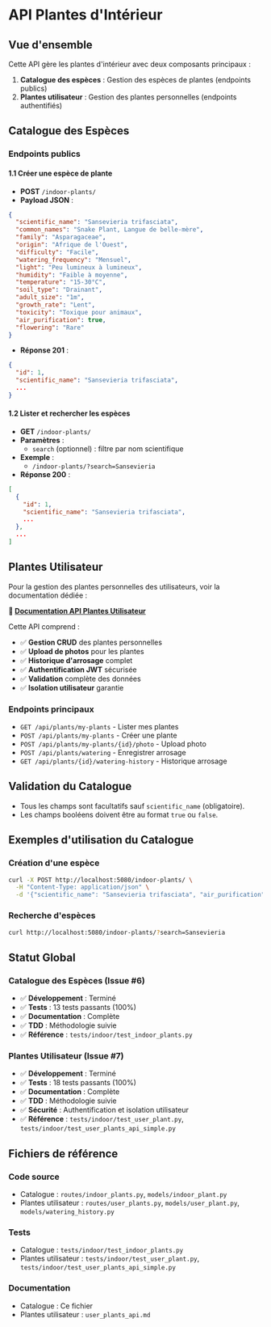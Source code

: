 # API Plantes d'Intérieur

## Vue d'ensemble

Cette API gère les plantes d'intérieur avec deux composants principaux :
1. **Catalogue des espèces** : Gestion des espèces de plantes (endpoints publics)
2. **Plantes utilisateur** : Gestion des plantes personnelles (endpoints authentifiés)

## Catalogue des Espèces

### Endpoints publics

#### 1.1 Créer une espèce de plante
- **POST** `/indoor-plants/`
- **Payload JSON** :
```json
{
  "scientific_name": "Sansevieria trifasciata",
  "common_names": "Snake Plant, Langue de belle-mère",
  "family": "Asparagaceae",
  "origin": "Afrique de l'Ouest",
  "difficulty": "Facile",
  "watering_frequency": "Mensuel",
  "light": "Peu lumineux à lumineux",
  "humidity": "Faible à moyenne",
  "temperature": "15-30°C",
  "soil_type": "Drainant",
  "adult_size": "1m",
  "growth_rate": "Lent",
  "toxicity": "Toxique pour animaux",
  "air_purification": true,
  "flowering": "Rare"
}
```
- **Réponse 201** :
```json
{
  "id": 1,
  "scientific_name": "Sansevieria trifasciata",
  ...
}
```

#### 1.2 Lister et rechercher les espèces
- **GET** `/indoor-plants/`
- **Paramètres** :
  - `search` (optionnel) : filtre par nom scientifique
- **Exemple** :
  - `/indoor-plants/?search=Sansevieria`
- **Réponse 200** :
```json
[
  {
    "id": 1,
    "scientific_name": "Sansevieria trifasciata",
    ...
  },
  ...
]
```

## Plantes Utilisateur

Pour la gestion des plantes personnelles des utilisateurs, voir la documentation dédiée :

**📖 [Documentation API Plantes Utilisateur](user_plants_api.md)**

Cette API comprend :
- ✅ **Gestion CRUD** des plantes personnelles
- ✅ **Upload de photos** pour les plantes  
- ✅ **Historique d'arrosage** complet
- ✅ **Authentification JWT** sécurisée
- ✅ **Validation** complète des données
- ✅ **Isolation utilisateur** garantie

### Endpoints principaux
- `GET /api/plants/my-plants` - Lister mes plantes
- `POST /api/plants/my-plants` - Créer une plante
- `POST /api/plants/my-plants/{id}/photo` - Upload photo
- `POST /api/plants/watering` - Enregistrer arrosage
- `GET /api/plants/{id}/watering-history` - Historique arrosage

## Validation du Catalogue
- Tous les champs sont facultatifs sauf `scientific_name` (obligatoire).
- Les champs booléens doivent être au format `true` ou `false`.

## Exemples d'utilisation du Catalogue

### Création d'une espèce
```bash
curl -X POST http://localhost:5080/indoor-plants/ \
  -H "Content-Type: application/json" \
  -d '{"scientific_name": "Sansevieria trifasciata", "air_purification": true}'
```

### Recherche d'espèces
```bash
curl http://localhost:5080/indoor-plants/?search=Sansevieria
```

## Statut Global

### Catalogue des Espèces (Issue #6)
- ✅ **Développement** : Terminé
- ✅ **Tests** : 13 tests passants (100%)
- ✅ **Documentation** : Complète
- ✅ **TDD** : Méthodologie suivie
- ✅ **Référence** : `tests/indoor/test_indoor_plants.py`

### Plantes Utilisateur (Issue #7)
- ✅ **Développement** : Terminé
- ✅ **Tests** : 18 tests passants (100%)
- ✅ **Documentation** : Complète
- ✅ **TDD** : Méthodologie suivie
- ✅ **Sécurité** : Authentification et isolation utilisateur
- ✅ **Référence** : `tests/indoor/test_user_plant.py`, `tests/indoor/test_user_plants_api_simple.py`

## Fichiers de référence

### Code source
- Catalogue : `routes/indoor_plants.py`, `models/indoor_plant.py`
- Plantes utilisateur : `routes/user_plants.py`, `models/user_plant.py`, `models/watering_history.py`

### Tests
- Catalogue : `tests/indoor/test_indoor_plants.py`
- Plantes utilisateur : `tests/indoor/test_user_plant.py`, `tests/indoor/test_user_plants_api_simple.py`

### Documentation
- Catalogue : Ce fichier
- Plantes utilisateur : `user_plants_api.md`
